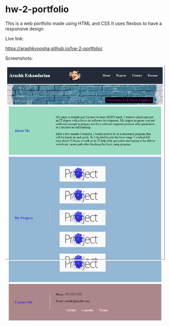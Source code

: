 # hw-2-portfolio

This is a web portfolio made using HTML and CSS
It uses flexbox to have a responsive design

Live link:

<https://arashkyoosha.github.io/hw-2-portfolio/>

Screenshots:

![Top part](./assets/images/screenshot1.png)
![Bottom part](./assets/images/screenshot2.png)
